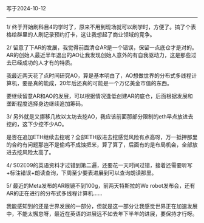 写于2024-10-12

-----

1/ 终于开始刷科目4的学时了，原来不用到现场就可以刷学时，方便了。搞了个表格给群里的人刷记录预约打卡，这让我想起了商业领域的竞争。


2/ 留意了下AR的发展，我觉得前面清仓AR是一个错误，保留一点底仓才是对的。AR的创始人最近半年退出的AO让我发现创始人意外的有自我驱动力，这是那些过去已经成功的人才有的特质。

我最近两天花了点时间研究AO，算是基本明白了，AO想做世界的分布式多线程计算机，要是真的能成，20年后还真的可能是一个万亿美金市值的东西。

要继续留意AR和AO的发展，可以根据情况逢低创建AR的底仓，后面根据发展和垄断程度选择身边继续追加筹码。


3/ 另外就是又挪移几枚以太坊去挖AO，我应该前面那部分限制的eth早点放进去挖的，这下少挖不少AO。

是否在追加ETH继续去挖呢？全部ETH放进去挖感觉风险有点高呀，万一抵押那里的合约有问题那岂不是偷鸡不成蚀把米，算了算了，后面有的是布局机会，全部放进去挖风险太高了。

4/ S02E09的英语资料才过错到第二遍，还要花一天时间过错，接着还需要听写+标注错误+朗读查询，下周至少要表进展到可以查询朗读那里。

5/ 最近的Meta发布的AR眼镜不到100g，前两天特斯拉的We robot发布会，还有AR的正在进行的分布式多线程计算机……

我能感知到的还是世界发展的一部分，但就是这一部分让我感觉世界正在加速发展中，不能太懈怠呀，最近在英语的进展远不如去年下半年的进展，要保持才行呀。








